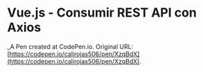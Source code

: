 # Vue.js - Consumir REST API con Axios
 _A Pen created at CodePen.io. Original URL: [https://codepen.io/calirojas506/pen/XzqBdX](https://codepen.io/calirojas506/pen/XzqBdX).

 